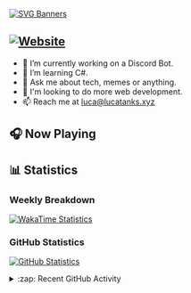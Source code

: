 [![SVG Banners](https://svg-banners-lucatanks.vercel.app/api?type=typeWriter&text1=👋%20Hello%20there,%20I'm%20Luca&width=1000&height=200)](https://lucatanks.xyz)

[![Website](https://img.shields.io/website?down_color=red&down_message=Offline&label=Website&up_color=green&up_message=Online&url=https%3A%2F%2Flucatanks.xyz)](https://lucatanks.xyz)
---

- 🔭 I’m currently working on a Discord Bot. 
- 🌱 I’m learning C#. 
- 💬 Ask me about tech, memes or anything. 
- 🧠 I'm looking to do more web development.  
- 📫 Reach me at luca@lucatanks.xyz

## 🎧 Now Playing

## 📊 Statistics

### Weekly Breakdown

[![WakaTime Statistics](https://luca-readme-stats.vercel.app/api/wakatime?username=LucaTanks&theme=luca&langs_count=5)](https://lucatanks.xyz)

### GitHub Statistics

[![GitHub Statistics](https://luca-readme-stats.vercel.app/api?username=LucaTanks&theme=luca&show_icons=true&count_private=true)](https://lucatanks.xyz)


<details>
  <summary>:zap: Recent GitHub Activity</summary>
  <br/>
<!--START_SECTION:activity-->
1. 💪 Opened PR [#2](https://github.com/FelixKLG/FelixKLG/pull/2) in [FelixKLG/FelixKLG](https://github.com/FelixKLG/FelixKLG)
2. ❗️ Opened issue [#1](https://github.com/garryspins/gmod-test-stuff/issues/1) in [garryspins/gmod-test-stuff](https://github.com/garryspins/gmod-test-stuff)
3. ❗️ Closed issue [#1004](https://github.com/anuraghazra/github-readme-stats/issues/1004) in [anuraghazra/github-readme-stats](https://github.com/anuraghazra/github-readme-stats)
4. 💪 Opened PR [#33](https://github.com/tbdscripts/cosmo-issues/pull/33) in [tbdscripts/cosmo-issues](https://github.com/tbdscripts/cosmo-issues)
5. ❗️ Opened issue [#1070](https://github.com/everyday-as/gmodstore-issues/issues/1070) in [everyday-as/gmodstore-issues](https://github.com/everyday-as/gmodstore-issues)
<!--END_SECTION:activity-->
</details>
